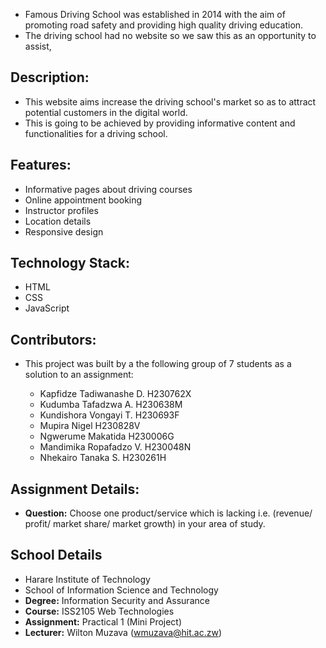* Famous Driving School was established in 2014 with the aim of promoting road safety and providing high quality driving education.
* The driving school had no website so we saw this as an opportunity to assist,

## Description:

* This website aims increase the driving school's market so as to attract potential customers in the digital world.
* This is going to be achieved by providing informative content and functionalities for a driving school. 

## Features:

* Informative pages about driving courses
* Online appointment booking
* Instructor profiles
* Location details
* Responsive design

## Technology Stack:

* HTML
* CSS
* JavaScript

## Contributors:

* This project was built by a the following group of 7 students as a solution to an assignment:

  * Kapfidze Tadiwanashe D. H230762X
  * Kudumba Tafadzwa A. H230638M
  * Kundishora Vongayi T. H230693F
  * Mupira Nigel H230828V
  * Ngwerume Makatida H230006G
  * Mandimika Ropafadzo V. H230048N
  * Nhekairo Tanaka S. H230261H

## Assignment Details:

* **Question:** Choose one product/service which is lacking i.e. (revenue/ profit/ market share/
market growth) in your area of study.

## School Details

* Harare Institute of Technology
* School of Information Science and Technology
* **Degree:** Information Security and Assurance
* **Course:** ISS2105 Web Technologies
* **Assignment:** Practical 1 (Mini Project)
* **Lecturer:** Wilton Muzava (wmuzava@hit.ac.zw)
